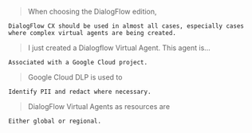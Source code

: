 >When choosing the DialogFlow edition,
```
DialogFlow CX should be used in almost all cases, especially cases where complex virtual agents are being created.
```
>I just created a Dialogflow Virtual Agent. This agent is…
```
Associated with a Google Cloud project.
```
>Google Cloud DLP is used to
```
Identify PII and redact where necessary.
```
>DialogFlow Virtual Agents as resources are
```
Either global or regional.
```